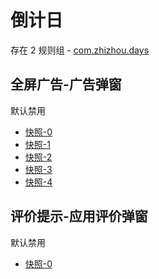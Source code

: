 # 倒计日

存在 2 规则组 - [com.zhizhou.days](/src/apps/com.zhizhou.days.ts)

## 全屏广告-广告弹窗

默认禁用

- [快照-0](https://i.gkd.li/i/12727499)
- [快照-1](https://i.gkd.li/i/12739678)
- [快照-2](https://i.gkd.li/i/12727528)
- [快照-3](https://i.gkd.li/i/12739703)
- [快照-4](https://i.gkd.li/i/12727546)

## 评价提示-应用评价弹窗

默认禁用

- [快照-0](https://i.gkd.li/i/12744951)
